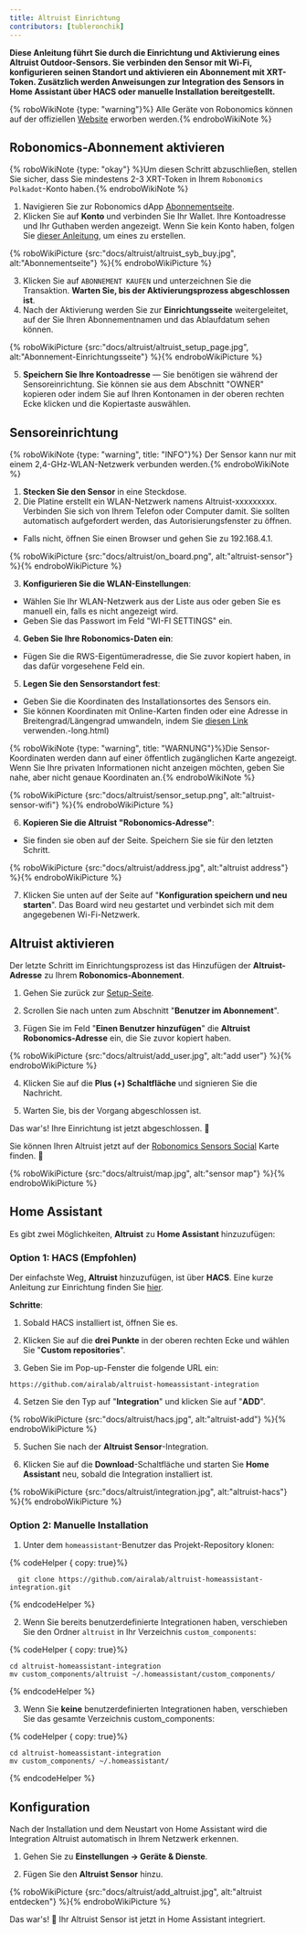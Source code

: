 ```yaml
---
title: Altruist Einrichtung
contributors: [tubleronchik]
---
```


**Diese Anleitung führt Sie durch die Einrichtung und Aktivierung eines Altruist Outdoor-Sensors. Sie verbinden den Sensor mit Wi-Fi, konfigurieren seinen Standort und aktivieren ein Abonnement mit XRT-Token. Zusätzlich werden Anweisungen zur Integration des Sensors in Home Assistant über HACS oder manuelle Installation bereitgestellt.**

{% roboWikiNote {type: "warning"}%} Alle Geräte von Robonomics können auf der offiziellen [Website](https://robonomics.network/devices/) erworben werden.{% endroboWikiNote %}

## Robonomics-Abonnement aktivieren

{% roboWikiNote {type: "okay"} %}Um diesen Schritt abzuschließen, stellen Sie sicher, dass Sie mindestens 2-3 XRT-Token in Ihrem `Robonomics Polkadot`-Konto haben.{% endroboWikiNote %}

1) Navigieren Sie zur Robonomics dApp [Abonnementseite](https://robonomics.app/#/rws-buy). 
2) Klicken Sie auf **Konto** und verbinden Sie Ihr Wallet. Ihre Kontoadresse und Ihr Guthaben werden angezeigt.
Wenn Sie kein Konto haben, folgen Sie [dieser Anleitung](https://wiki.robonomics.network/docs/create-account-in-dapp/), um eines zu erstellen.

{% roboWikiPicture {src:"docs/altruist/altruist_syb_buy.jpg", alt:"Abonnementseite"} %}{% endroboWikiPicture %}

3) Klicken Sie auf `ABONNEMENT KAUFEN` und unterzeichnen Sie die Transaktion. **Warten Sie, bis der Aktivierungsprozess abgeschlossen ist**. 
4) Nach der Aktivierung werden Sie zur **Einrichtungsseite** weitergeleitet, auf der Sie Ihren Abonnementnamen und das Ablaufdatum sehen können.

{% roboWikiPicture {src:"docs/altruist/altruist_setup_page.jpg", alt:"Abonnement-Einrichtungsseite"} %}{% endroboWikiPicture %}

5) **Speichern Sie Ihre Kontoadresse** — Sie benötigen sie während der Sensoreinrichtung. Sie können sie aus dem Abschnitt "OWNER" kopieren oder indem Sie auf Ihren Kontonamen in der oberen rechten Ecke klicken und die Kopiertaste auswählen.

## Sensoreinrichtung

{% roboWikiNote {type: "warning", title: "INFO"}%} Der Sensor kann nur mit einem 2,4-GHz-WLAN-Netzwerk verbunden werden.{% endroboWikiNote %}

1) **Stecken Sie den Sensor** in eine Steckdose.
2) Die Platine erstellt ein WLAN-Netzwerk namens Altruist-xxxxxxxxx. Verbinden Sie sich von Ihrem Telefon oder Computer damit. Sie sollten automatisch aufgefordert werden, das Autorisierungsfenster zu öffnen. 
- Falls nicht, öffnen Sie einen Browser und gehen Sie zu 192.168.4.1.

{% roboWikiPicture {src:"docs/altruist/on_board.png", alt:"altruist-sensor"} %}{% endroboWikiPicture %}

3) **Konfigurieren Sie die WLAN-Einstellungen**:
- Wählen Sie Ihr WLAN-Netzwerk aus der Liste aus oder geben Sie es manuell ein, falls es nicht angezeigt wird.
- Geben Sie das Passwort im Feld "WI-FI SETTINGS" ein.

4) **Geben Sie Ihre Robonomics-Daten ein**:
- Fügen Sie die RWS-Eigentümeradresse, die Sie zuvor kopiert haben, in das dafür vorgesehene Feld ein.

5) **Legen Sie den Sensorstandort fest**:
- Geben Sie die Koordinaten des Installationsortes des Sensors ein.
- Sie können Koordinaten mit Online-Karten finden oder eine Adresse in Breitengrad/Längengrad umwandeln, indem Sie [diesen Link](https://www.latlong.net/convert-address-to-lat) verwenden.-long.html)

{% roboWikiNote {type: "warning", title: "WARNUNG"}%}Die Sensor-Koordinaten werden dann auf einer öffentlich zugänglichen Karte angezeigt. Wenn Sie Ihre privaten Informationen nicht anzeigen möchten, geben Sie nahe, aber nicht genaue Koordinaten an.{% endroboWikiNote %}

{% roboWikiPicture {src:"docs/altruist/sensor_setup.png", alt:"altruist-sensor-wifi"} %}{% endroboWikiPicture %}

6) **Kopieren Sie die Altruist "Robonomics-Adresse"**:
- Sie finden sie oben auf der Seite. Speichern Sie sie für den letzten Schritt.

{% roboWikiPicture {src:"docs/altruist/address.jpg", alt:"altruist address"} %}{% endroboWikiPicture %}

7) Klicken Sie unten auf der Seite auf "**Konfiguration speichern und neu starten**". Das Board wird neu gestartet und verbindet sich mit dem angegebenen Wi-Fi-Netzwerk.

## Altruist aktivieren
Der letzte Schritt im Einrichtungsprozess ist das Hinzufügen der **Altruist-Adresse** zu Ihrem **Robonomics-Abonnement**.

1) Gehen Sie zurück zur [Setup-Seite](https://robonomics.app/#/rws-setup).

2) Scrollen Sie nach unten zum Abschnitt "**Benutzer im Abonnement**".

3) Fügen Sie im Feld "**Einen Benutzer hinzufügen**" die **Altruist Robonomics-Adresse** ein, die Sie zuvor kopiert haben.

{% roboWikiPicture {src:"docs/altruist/add_user.jpg", alt:"add user"} %}{% endroboWikiPicture %}

4) Klicken Sie auf die **Plus (+) Schaltfläche** und signieren Sie die Nachricht.

5) Warten Sie, bis der Vorgang abgeschlossen ist.

Das war's! Ihre Einrichtung ist jetzt abgeschlossen. 🎉

Sie können Ihren Altruist jetzt auf der [Robonomics Sensors Social](https://sensors.social/#) Karte finden. 🚀

{% roboWikiPicture {src:"docs/altruist/map.jpg", alt:"sensor map"} %}{% endroboWikiPicture %}

## Home Assistant

Es gibt zwei Möglichkeiten, **Altruist** zu **Home Assistant** hinzuzufügen:

### Option 1: HACS (Empfohlen)

Der einfachste Weg, **Altruist** hinzuzufügen, ist über **HACS**. Eine kurze Anleitung zur Einrichtung finden Sie [hier](https://hacs.xyz/docs/use/).

**Schritte**:
1) Sobald HACS installiert ist, öffnen Sie es.

2) Klicken Sie auf die **drei Punkte** in der oberen rechten Ecke und wählen Sie "**Custom repositories**".

3) Geben Sie im Pop-up-Fenster die folgende URL ein:

```
https://github.com/airalab/altruist-homeassistant-integration
```
4) Setzen Sie den Typ auf "**Integration**" und klicken Sie auf "**ADD**".

{% roboWikiPicture {src:"docs/altruist/hacs.jpg", alt:"altruist-add"} %}{% endroboWikiPicture %}

5) Suchen Sie nach der **Altruist Sensor**-Integration.

6) Klicken Sie auf die **Download**-Schaltfläche und starten Sie **Home Assistant** neu, sobald die Integration installiert ist.

{% roboWikiPicture {src:"docs/altruist/integration.jpg", alt:"altruist-hacs"} %}{% endroboWikiPicture %}

### Option 2: Manuelle Installation

1) Unter dem `homeassistant`-Benutzer das Projekt-Repository klonen:

{% codeHelper { copy: true}%}

```shell
  git clone https://github.com/airalab/altruist-homeassistant-integration.git
```

{% endcodeHelper %}

2) Wenn Sie bereits benutzerdefinierte Integrationen haben, verschieben Sie den Ordner `altruist` in Ihr Verzeichnis `custom_components`:

{% codeHelper { copy: true}%}

```
cd altruist-homeassistant-integration
mv custom_components/altruist ~/.homeassistant/custom_components/
```

{% endcodeHelper %}

3) Wenn Sie **keine** benutzerdefinierten Integrationen haben, verschieben Sie das gesamte Verzeichnis custom_components:

{% codeHelper { copy: true}%}

 ```
cd altruist-homeassistant-integration
mv custom_components/ ~/.homeassistant/
```

{% endcodeHelper %}

## Konfiguration

Nach der Installation und dem Neustart von Home Assistant wird die Integration Altruist automatisch in Ihrem Netzwerk erkennen.

1) Gehen Sie zu **Einstellungen → Geräte & Dienste**.

2) Fügen Sie den **Altruist Sensor** hinzu.

{% roboWikiPicture {src:"docs/altruist/add_altruist.jpg", alt:"altruist entdecken"} %}{% endroboWikiPicture %}

Das war's! 🚀 Ihr Altruist Sensor ist jetzt in Home Assistant integriert.